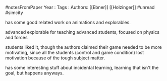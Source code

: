 #notesFromPaper
Year   :
Tags   :
Authors: [[Ebner]] [[Holzinger]]
#unread #simcity

has some good related work on animations and explorables.

advanced explorable for teaching advanced students, focused on physics and forces

students liked it, though the authors claimed their game needed to be more motivating, since all the students (control and game condition) lost motivation because of the tough subject matter.

has some interesting stuff about incidental learning, learning that isn't the goal, but happens anyways.
